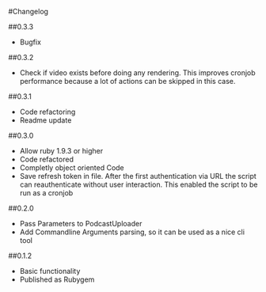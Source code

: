 #Changelog

##0.3.3
* Bugfix

##0.3.2
* Check if video exists before doing any rendering. This improves cronjob performance because a lot of actions can be skipped in this case.

##0.3.1
* Code refactoring
* Readme update

##0.3.0
* Allow ruby 1.9.3 or higher
* Code refactored
* Completly object oriented Code
* Save refresh token in file. After the first authentication via URL the script can reauthenticate without user interaction. This enabled the script to be run as a cronjob

##0.2.0
* Pass Parameters to PodcastUploader
* Add Commandline Arguments parsing, so it can be used as a nice cli tool

##0.1.2
* Basic functionality
* Published as Rubygem